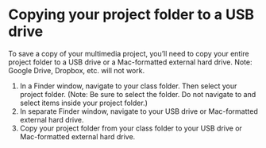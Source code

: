 # Copying your project folder to a USB drive

To save a copy of your multimedia project, you’ll need to copy your entire project folder to a USB drive or a Mac-formatted external hard drive. Note: Google Drive, Dropbox, etc. will not work.

1. In a Finder window, navigate to your class folder. Then select your project folder. \(Note: Be sure to select the folder. Do not navigate to and select items inside your project folder.\)
2. In separate Finder window, navigate to your USB drive or Mac-formatted external hard drive. 
3. Copy your project folder from your class folder to your USB drive or Mac-formatted external hard drive.

